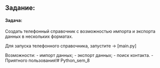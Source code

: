  ## Задание:
#### Задача:

   Создать телефонный справочник с возможностью импорта и экспорта данных в нескольких форматах.
  
   Для запуска телефонного справочника, запустите -> [main.py] 
   
   Возможности:
    - импорт данных;
    - экспорт данных; 
    - поиск контакта. 
    -  Приятного пользования!# Python_sem_8